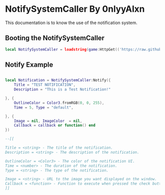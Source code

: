 # NotifySystemCaller By 0nlyyAlxn
This documentation is to know the use of the notification system.

## Booting the NotifySystemCaller
```lua
local NotifySystemCaller = loadstring(game:HttpGet(('https://raw.githubusercontent.com/0nlyyAlxn/RobloxUtilities/main/Modules/Network/NotifySystemCaller/NotifySystemModule.lua')))()
```

## Notify Example
```lua

local Notification = NotifySystemCaller:Notify({
	Title = "TEST NOTIFICATION",
	Description = "This is a Test Notification!"

}, {
	OutlineColor = Color3.fromRGB(0, 0, 255),
	Time = 5, Type = "default", 

}, {
	Image = nil, ImageColor  = nil,
	Callback = callback or function() end
})

--[[

Title = <string> - The title of the notification.
Description = <string> - The description of the notification.

OutlineColor = <Color3> - The color of the notification UI.
Time = <number> - The duration of the notification.
Type = <string> - The type of the notification.

Image = <string> - URL to the image you want displayed on the window.
Callback = <function> - Function to execute when pressed the check button (returns true or false).
]]
```
